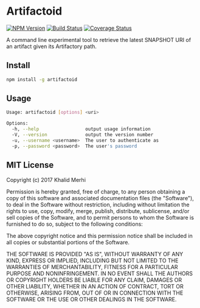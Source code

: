 # Artifactoid

[![NPM Version](http://img.shields.io/npm/v/artifactoid.svg)](https://www.npmjs.org/package/artifactoid)
[![Build Status](https://travis-ci.org/kmerhi/artifactoid.svg?branch=master)](https://travis-ci.org/kmerhi/artifactoid)
[![Coverage Status](https://coveralls.io/repos/github/kmerhi/artifactoid/badge.svg?branch=master)](https://coveralls.io/github/kmerhi/artifactoid?branch=master)

A command line experimental tool to retrieve the latest SNAPSHOT URI of an artifact given its Artifactory path.


## Install

```sh
npm install -g artifactoid
```

## Usage 

```sh
Usage: artifactoid [options] <uri>

Options:
  -h, --help                 output usage information
  -V, --version              output the version number
  -u, --username <username>  The user to authenticate as
  -p, --password <password>  The user's password
```

## MIT License

Copyright (c) 2017 Khalid Merhi

Permission is hereby granted, free of charge, to any person obtaining a copy
of this software and associated documentation files (the "Software"), to deal
in the Software without restriction, including without limitation the rights
to use, copy, modify, merge, publish, distribute, sublicense, and/or sell
copies of the Software, and to permit persons to whom the Software is
furnished to do so, subject to the following conditions:

The above copyright notice and this permission notice shall be included in all
copies or substantial portions of the Software.

THE SOFTWARE IS PROVIDED "AS IS", WITHOUT WARRANTY OF ANY KIND, EXPRESS OR
IMPLIED, INCLUDING BUT NOT LIMITED TO THE WARRANTIES OF MERCHANTABILITY,
FITNESS FOR A PARTICULAR PURPOSE AND NONINFRINGEMENT. IN NO EVENT SHALL THE
AUTHORS OR COPYRIGHT HOLDERS BE LIABLE FOR ANY CLAIM, DAMAGES OR OTHER
LIABILITY, WHETHER IN AN ACTION OF CONTRACT, TORT OR OTHERWISE, ARISING FROM,
OUT OF OR IN CONNECTION WITH THE SOFTWARE OR THE USE OR OTHER DEALINGS IN THE
SOFTWARE.
